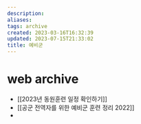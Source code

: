 ```yaml
---
description:
aliases: 
tags: archive
created: 2023-03-16T16:32:39
updated: 2023-07-15T21:33:02
title: 예비군
---
```


# web archive

- [[2023년 동원훈련 일정 확인하기]]
- [[공군 전역자를 위한 예비군 훈련 정리 2022]]
- 
